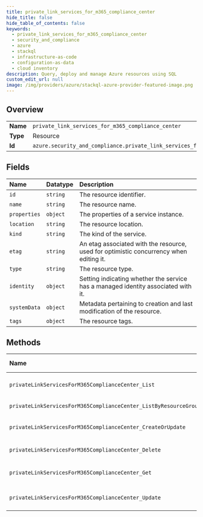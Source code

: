 ```yaml
---
title: private_link_services_for_m365_compliance_center
hide_title: false
hide_table_of_contents: false
keywords:
  - private_link_services_for_m365_compliance_center
  - security_and_compliance
  - azure    
  - stackql
  - infrastructure-as-code
  - configuration-as-data
  - cloud inventory
description: Query, deploy and manage Azure resources using SQL
custom_edit_url: null
image: /img/providers/azure/stackql-azure-provider-featured-image.png
---
```

  
    

## Overview
<table><tbody>
<tr><td><b>Name</b></td><td><code>private_link_services_for_m365_compliance_center</code></td></tr>
<tr><td><b>Type</b></td><td>Resource</td></tr>
<tr><td><b>Id</b></td><td><code>azure.security_and_compliance.private_link_services_for_m365_compliance_center</code></td></tr>
</tbody></table>

## Fields
| Name | Datatype | Description |
|:-----|:---------|:------------|
| `id` | `string` | The resource identifier. |
| `name` | `string` | The resource name. |
| `properties` | `object` | The properties of a service instance. |
| `location` | `string` | The resource location. |
| `kind` | `string` | The kind of the service. |
| `etag` | `string` | An etag associated with the resource, used for optimistic concurrency when editing it. |
| `type` | `string` | The resource type. |
| `identity` | `object` | Setting indicating whether the service has a managed identity associated with it. |
| `systemData` | `object` | Metadata pertaining to creation and last modification of the resource. |
| `tags` | `object` | The resource tags. |
## Methods
| Name | Accessible by | Required Params | Description |
|:-----|:--------------|:----------------|:------------|
| `privateLinkServicesForM365ComplianceCenter_List` | `SELECT` | `subscriptionId` | Get all the privateLinkServicesForM365ComplianceCenter instances in a subscription. |
| `privateLinkServicesForM365ComplianceCenter_ListByResourceGroup` | `SELECT` | `resourceGroupName, subscriptionId` | Get all the service instances in a resource group. |
| `privateLinkServicesForM365ComplianceCenter_CreateOrUpdate` | `INSERT` | `resourceGroupName, resourceName, subscriptionId` | Create or update the metadata of a privateLinkServicesForM365ComplianceCenter instance. |
| `privateLinkServicesForM365ComplianceCenter_Delete` | `DELETE` | `resourceGroupName, resourceName, subscriptionId` | Delete a service instance. |
| `privateLinkServicesForM365ComplianceCenter_Get` | `EXEC` | `resourceGroupName, resourceName, subscriptionId` | Get the metadata of a privateLinkServicesForM365ComplianceCenter resource. |
| `privateLinkServicesForM365ComplianceCenter_Update` | `EXEC` | `resourceGroupName, resourceName, subscriptionId` | Update the metadata of a privateLinkServicesForM365ComplianceCenter instance. |
